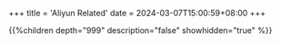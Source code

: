 +++
title = 'Aliyun Related'
date = 2024-03-07T15:00:59+08:00
+++


{{%children depth="999" description="false" showhidden="true" %}}